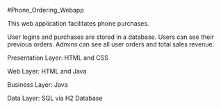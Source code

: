 #Phone_Ordering_Webapp

This web application facilitates phone purchases.


User logins and purchases are stored in a database. Users can see their previous orders. Admins can see all user orders and total sales revenue.


Presentation Layer: HTML and CSS


Web Layer: HTML and Java


Business Layer: Java


Data Layer: SQL via H2 Database
